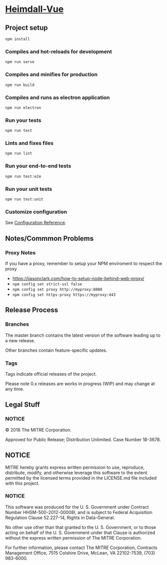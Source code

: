 # [Heimdall-Vue](https://www.github.com/mitre/heimdall-vue)

## Project setup
```
npm install
```

### Compiles and hot-reloads for development
```
npm run serve
```

### Compiles and minifies for production
```
npm run build
```

### Compiles and runs as electron application
```
npm run electron
```

### Run your tests
```
npm run test
```

### Lints and fixes files
```
npm run lint
```

### Run your end-to-end tests
```
npm run test:e2e
```

### Run your unit tests
```
npm run test:unit
```

### Customize configuration
See [Configuration Reference](https://cli.vuejs.org/config/).

## Notes/Commmon Problems

### Proxy Notes

If you have a proxy, remember to setup your NPM enviroment to respect the proxy
- https://jjasonclark.com/how-to-setup-node-behind-web-proxy/
- `npm config set strict-ssl false`
- `npm config set proxy http://myproxy:8080`
- `npm config set https-proxy https://myproxy:443`

## Release Process 

### Branches
The master branch contains the latest version of the software leading up to a new release.

Other branches contain feature-specific updates.

### Tags
Tags indicate official releases of the project.

Please note 0.x releases are works in progress (WIP) and may change at any time.

## Legal Stuff

### NOTICE

© 2018 The MITRE Corporation.  

Approved for Public Release; Distribution Unlimited. Case Number 18-3678.  

## NOTICE
MITRE hereby grants express written permission to use, reproduce, distribute, modify, and otherwise leverage this software to the extent permitted by the licensed terms provided in the LICENSE.md file included with this project.

### NOTICE  

This software was produced for the U. S. Government under Contract Number HHSM-500-2012-00008I, and is subject to Federal Acquisition Regulation Clause 52.227-14, Rights in Data-General.  

No other use other than that granted to the U. S. Government, or to those acting on behalf of the U. S. Government under that Clause is authorized without the express written permission of The MITRE Corporation.

For further information, please contact The MITRE Corporation, Contracts Management Office, 7515 Colshire Drive, McLean, VA  22102-7539, (703) 983-6000.
